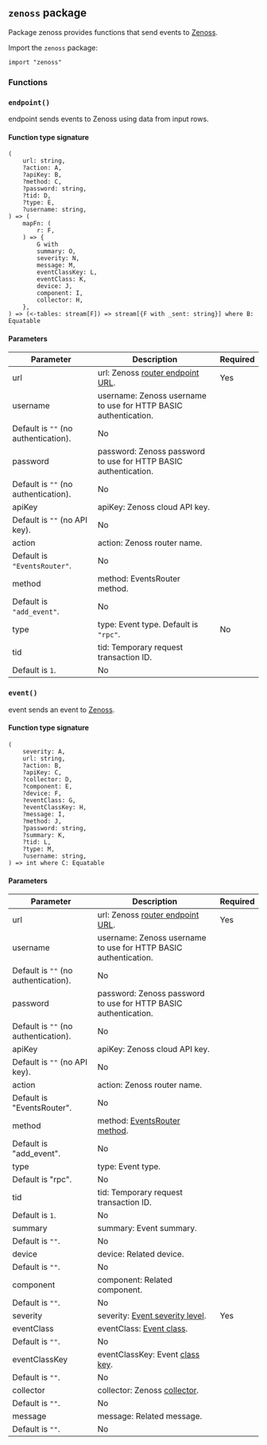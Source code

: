 ## `zenoss` package

Package zenoss provides functions that send events to [Zenoss](https://www.zenoss.com/).

Import the `zenoss` package:

```flux
import "zenoss"
```

### Functions

### `endpoint()`

endpoint sends events to Zenoss using data from input rows.

#### Function type signature

```flux
(
    url: string,
    ?action: A,
    ?apiKey: B,
    ?method: C,
    ?password: string,
    ?tid: D,
    ?type: E,
    ?username: string,
) => (
    mapFn: (
        r: F,
    ) => {
        G with
        summary: O,
        severity: N,
        message: M,
        eventClassKey: L,
        eventClass: K,
        device: J,
        component: I,
        collector: H,
    },
) => (<-tables: stream[F]) => stream[{F with _sent: string}] where B: Equatable
```

#### Parameters

| Parameter | Description | Required |
| --- | --- | --- |
| url | url: Zenoss [router endpoint URL](https://help.zenoss.com/zsd/RM/configuring-resource-manager/enabling-access-to-browser-interfaces/creating-and-changing-public-endpoints). | Yes |
| username | username: Zenoss username to use for HTTP BASIC authentication.
  Default is `""` (no authentication). | No |
| password | password: Zenoss password to use for HTTP BASIC authentication.
  Default is `""` (no authentication). | No |
| apiKey | apiKey: Zenoss cloud API key.
  Default is `""` (no API key). | No |
| action | action: Zenoss router name.
  Default is `"EventsRouter"`. | No |
| method | method: EventsRouter method.
  Default is `"add_event"`. | No |
| type | type: Event type. Default is `"rpc"`. | No |
| tid | tid: Temporary request transaction ID.
  Default is `1`. | No |
### `event()`

event sends an event to [Zenoss](https://www.zenoss.com/).

#### Function type signature

```flux
(
    severity: A,
    url: string,
    ?action: B,
    ?apiKey: C,
    ?collector: D,
    ?component: E,
    ?device: F,
    ?eventClass: G,
    ?eventClassKey: H,
    ?message: I,
    ?method: J,
    ?password: string,
    ?summary: K,
    ?tid: L,
    ?type: M,
    ?username: string,
) => int where C: Equatable
```

#### Parameters

| Parameter | Description | Required |
| --- | --- | --- |
| url | url: Zenoss [router endpoint URL](https://help.zenoss.com/zsd/RM/configuring-resource-manager/enabling-access-to-browser-interfaces/creating-and-changing-public-endpoints). | Yes |
| username | username: Zenoss username to use for HTTP BASIC authentication.
  Default is `""` (no authentication). | No |
| password | password: Zenoss password to use for HTTP BASIC authentication.
  Default is `""` (no authentication). | No |
| apiKey | apiKey: Zenoss cloud API key.
  Default is `""` (no API key). | No |
| action | action: Zenoss router name.
  Default is "EventsRouter". | No |
| method | method: [EventsRouter method](https://help.zenoss.com/dev/collection-zone-and-resource-manager-apis/codebase/routers/router-reference/eventsrouter).
  Default is "add_event". | No |
| type | type: Event type.
  Default is "rpc". | No |
| tid | tid: Temporary request transaction ID.
  Default is `1`. | No |
| summary | summary: Event summary.
  Default is `""`. | No |
| device | device: Related device.
  Default is `""`. | No |
| component | component: Related component.
  Default is `""`. | No |
| severity | severity: [Event severity level](https://help.zenoss.com/zsd/RM/administering-resource-manager/event-management/event-severity-levels). | Yes |
| eventClass | eventClass: [Event class](https://help.zenoss.com/zsd/RM/administering-resource-manager/event-management/understanding-event-classes).
  Default is `""`. | No |
| eventClassKey | eventClassKey: Event [class key](https://help.zenoss.com/zsd/RM/administering-resource-manager/event-management/event-fields).
  Default is `""`. | No |
| collector | collector: Zenoss [collector](https://help.zenoss.com/zsd/RM/administering-resource-manager/event-management/event-fields).
  Default is `""`. | No |
| message | message: Related message.
  Default is `""`. | No |
